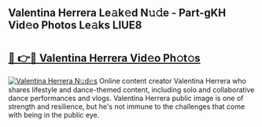 ## Valentina Herrera Le𝚊k𝚎d N𝚞𝚍e - Part-gKH Vid𝚎o Photos Le𝚊ks LIUE8

# <h2><a href="http://fbfrl9.evod.top/?m=Valentina+Herrera">🔗 👉🔴 Valentina Herrera Vid𝚎o Ph𝚘t𝚘s</a></h2>

[![Valentina Herrera N𝚞d𝚎s](https://i.imgur.com/8V9OHl7.gif)](http://fbfrl9.evod.top/?m=Valentina+Herrera)
Online content creator Valentina Herrera who shares lifestyle and dance-themed content, including solo and collaborative dance performances and vlogs. Valentina Herrera public image is one of strength and resilience, but he's not immune to the challenges that come with being in the public eye. 
